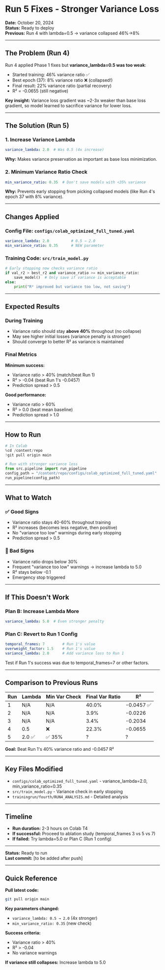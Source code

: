 # Run 5 Fixes - Stronger Variance Loss

**Date:** October 20, 2024  
**Status:** Ready to deploy  
**Previous:** Run 4 with lambda=0.5 → variance collapsed 46%→8%

---

## The Problem (Run 4)

Run 4 applied Phase 1 fixes but **variance_lambda=0.5 was too weak**:

- Started training: 46% variance ratio ✅
- Best epoch (37): 8% variance ratio ❌ (collapsed!)
- Final result: 22% variance ratio (partial recovery)
- R² = -0.0655 (still negative)

**Key insight:** Variance loss gradient was ~2-3x weaker than base loss gradient, so model learned to sacrifice variance for lower loss.

---

## The Solution (Run 5)

### 1. Increase Variance Lambda
```yaml
variance_lambda: 2.0  # Was 0.5 (4x increase)
```

**Why:** Makes variance preservation as important as base loss minimization.

### 2. Minimum Variance Ratio Check
```yaml
min_variance_ratio: 0.35  # Don't save models with <35% variance
```

**Why:** Prevents early stopping from picking collapsed models (like Run 4's epoch 37 with 8% variance).

---

## Changes Applied

### Config File: `configs/colab_optimized_full_tuned.yaml`
```yaml
variance_lambda: 2.0          # 0.5 → 2.0
min_variance_ratio: 0.35      # NEW parameter
```

### Training Code: `src/train_model.py`
```python
# Early stopping now checks variance ratio
if val_r2 > best_r2 and variance_ratio >= min_variance_ratio:
    save_model()  # Only save if variance is acceptable
else:
    print("R² improved but variance too low, not saving")
```

---

## Expected Results

### During Training
- Variance ratio should stay **above 40%** throughout (no collapse)
- May see higher initial losses (variance penalty is stronger)
- Should converge to better R² as variance is maintained

### Final Metrics
**Minimum success:**
- Variance ratio > 40% (match/beat Run 1)
- R² > -0.04 (beat Run 1's -0.0457)
- Prediction spread > 0.5

**Good performance:**
- Variance ratio > 60%
- R² > 0.0 (beat mean baseline)
- Prediction spread > 1.0

---

## How to Run

```python
# In Colab
%cd /content/repo
!git pull origin main

# Run with stronger variance loss
from src.pipeline import run_pipeline
config_path = "/content/repo/configs/colab_optimized_full_tuned.yaml"
run_pipeline(config_path)
```

---

## What to Watch

### ✅ Good Signs
- Variance ratio stays 40-60% throughout training
- R² increases (becomes less negative, then positive)
- No "variance too low" warnings during early stopping
- Prediction spread > 0.5

### 🔴 Bad Signs
- Variance ratio drops below 30%
- Frequent "variance too low" warnings → increase lambda to 5.0
- R² stays below -0.1
- Emergency stop triggered

---

## If This Doesn't Work

### Plan B: Increase Lambda More
```yaml
variance_lambda: 5.0  # Even stronger penalty
```

### Plan C: Revert to Run 1 Config
```yaml
temporal_frames: 7        # Run 1's value
overweight_factor: 1.5    # Run 1's value
variance_lambda: 2.0      # Add variance loss to Run 1
```

Test if Run 1's success was due to temporal_frames=7 or other factors.

---

## Comparison to Previous Runs

| Run | Lambda | Min Var Check | Final Var Ratio | R² |
|-----|--------|--------------|-----------------|-----|
| 1 | N/A | N/A | 40.0% | -0.0457 ✅ |
| 2 | N/A | N/A | 3.9% | -0.0226 |
| 3 | N/A | N/A | 3.4% | -0.2034 |
| 4 | 0.5 | ❌ | 22.3% | -0.0655 |
| 5 | 2.0 ✅ | ✅ 35% | ? | ? |

**Goal:** Beat Run 1's 40% variance ratio and -0.0457 R²

---

## Key Files Modified

- `configs/colab_optimized_full_tuned.yaml` - variance_lambda=2.0, min_variance_ratio=0.35
- `src/train_model.py` - Variance check in early stopping
- `trainingrun/fourth/RUN4_ANALYSIS.md` - Detailed analysis

---

## Timeline

- **Run duration:** 2-3 hours on Colab T4
- **If successful:** Proceed to ablation study (temporal_frames 3 vs 5 vs 7)
- **If failed:** Try lambda=5.0 or Plan C (Run 1 config)

---

**Status:** Ready to run  
**Last commit:** [to be added after push]

---

## Quick Reference

**Pull latest code:**
```bash
git pull origin main
```

**Key parameters changed:**
- `variance_lambda: 0.5 → 2.0` (4x stronger)
- `min_variance_ratio: 0.35` (new check)

**Success criteria:**
- Variance ratio > 40%
- R² > -0.04
- No variance warnings

**If variance still collapses:** Increase lambda to 5.0